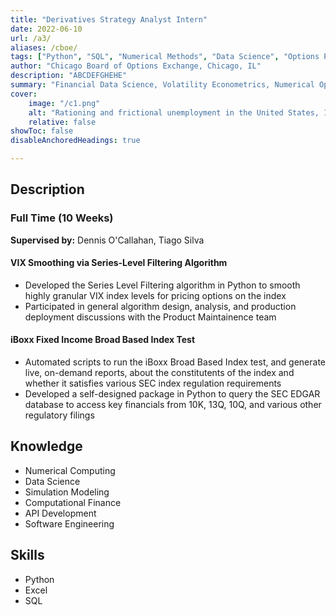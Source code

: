 ```yaml
---
title: "Derivatives Strategy Analyst Intern" 
date: 2022-06-10
url: /a3/
aliases: /cboe/
tags: ["Python", "SQL", "Numerical Methods", "Data Science", "Options Pricing", "Quant Finance"]
author: "Chicago Board of Options Exchange, Chicago, IL"
description: "ABCDEFGHEHE" 
summary: "Financial Data Science, Volatility Econometrics, Numerical Options Pricing" 
cover:
    image: "/c1.png"
    alt: "Rationing and frictional unemployment in the United States, 1964–2009"
    relative: false
showToc: false
disableAnchoredHeadings: true

---
```

## Description
### Full Time (10 Weeks)
**Supervised by:** Dennis O'Callahan, Tiago Silva
#### VIX Smoothing via Series-Level Filtering Algorithm
+ Developed the Series Level Filtering algorithm in Python to smooth highly granular VIX index levels for pricing options on the index
+ Participated in general algorithm design, analysis, and production deployment discussions with the Product Maintainence team

#### iBoxx Fixed Income Broad Based Index Test
+ Automated scripts to run the iBoxx Broad Based Index test, and generate live, on-demand reports, about the constitutents of the index and whether it satisfies various SEC index regulation requirements 
+ Developed a self-designed package in Python to query the SEC EDGAR database to access key financials from 10K, 13Q, 10Q, and various other regulatory filings

## Knowledge
+ Numerical Computing
+ Data Science
+ Simulation Modeling
+ Computational Finance
+ API Development
+ Software Engineering

## Skills
+ Python
+ Excel
+ SQL